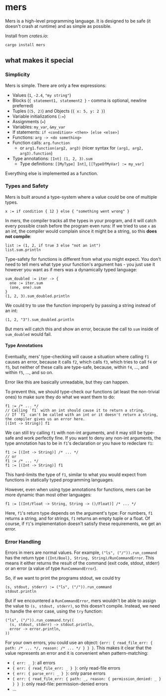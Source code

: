 # mers

Mers is a high-level programming language.
It is designed to be safe (it doesn't crash at runtime) and as simple as possible.

Install from *crates.io*:

```sh
cargo install mers
```

## what makes it special

### Simplicity

Mers is simple. There are only a few expressions:

- Values (`1`, `-2.4`, `"my string"`)
- Blocks (`{ statement1, statement2 }` - comma is optional, newline preferred)
- Tuples (`(5, 2)`) and Objects (`{ x: 5, y: 2 }`)
- Variable initializations (`:=`)
- Assignments (`=`)
- Variables: `my_var`, `&my_var`
- If statements: `if <condition> <then> [else <else>]`
- Functions: `arg -> <do something>`
- Function calls: `arg.function`
  + or `arg1.function(arg2, arg3)` (nicer syntax for `(arg1, arg2, arg3).function`)
- Type annotations: `[Int] (1, 2, 3).sum`
  + Type definitions: `[[MyType] Int]`, `[[TypeOfMyVar] := my_var]`

Everything else is implemented as a function.

### Types and Safety

Mers is built around a type-system where a value could be one of multiple types.

```
x := if condition { 12 } else { "something went wrong" }
```

In mers, the compiler tracks all the types in your program,
and it will catch every possible crash before the program even runs:
If we tried to use `x` as an int, the compiler would complain since it might be a string, so this **does not compile**:

```
list := (1, 2, if true 3 else "not an int")
list.sum.println
```

Type-safety for functions is different from what you might expect.
You don't need to tell mers what type your function's argument has - you just use it however you want as if mers was a dynamically typed language:

```
sum_doubled := iter -> {
  one := iter.sum
  (one, one).sum
}
(1, 2, 3).sum_doubled.println
```

We could try to use the function improperly by passing a string instead of an int:

```
(1, 2, "3").sum_doubled.println
```

But mers will catch this and show an error, because the call to `sum` inside of `sum_doubled` would fail.

#### Type Annotations

Eventually, mers' type-checking will cause a situation where calling `f1` causes an error,
because it calls `f2`, which calls `f3`,
which tries to call `f4` or `f5`, but neither of these calls are type-safe,
because, within `f4`, ..., and within `f5`, ..., and so on.

Error like this are basically unreadable, but they can happen.

To prevent this, we should type-check our functions (at least the non-trivial ones) to make sure they do what we want them to do:

```
f1 := /* ... */
// Calling `f1` with an int should cause it to return a string.
// If `f1` can't be called with an int or it doesn't return a string, the compiler gives us an error here.
[(Int -> String)] f1
```

We can still try calling `f1` with non-int arguments, and it may still be type-safe and work perfectly fine.
If you want to deny any non-int arguments, the type annotation has to be in `f1`'s declaration or you have to redeclare `f1`:

```
f1 := [(Int -> String)] /* ... */
// or
f1 := /* ... */
f1 := [(Int -> String)] f1
```

This hard-limits the type of `f1`, similar to what you would expect from functions in statically typed programming languages.

However, even when using type annotations for functions, mers can be more dynamic than most other languages:

```
f1 := [(Int/Float -> String, String -> ()/Float)] /* ... */
```

Here, `f1`'s return type depends on the argument's type: For numbers, `f1` returns a string, and for strings, `f1` returns an empty tuple or a float.
Of course, if `f1`'s implementation doesn't satisfy these requirements, we get an error.

### Error Handling

Errors in mers are normal values.
For example, `("ls", ("/")).run_command` has the return type `({Int/Bool}, String, String)/RunCommandError`.
This means it either returns the result of the command (exit code, stdout, stderr) or an error (a value of type `RunCommandError`).

So, if we want to print the programs stdout, we could try

```
(s, stdout, stderr) := ("ls", ("/")).run_command
stdout.println
```

But if we encountered a `RunCommandError`, mers wouldn't be able to assign the value to `(s, stdout, stderr)`, so this doesn't compile.
Instead, we need to handle the error case, using the `try` function:

```
("ls", ("/")).run_command.try((
  (s, stdout, stderr) -> stdout.println,
  error -> error.println,
))
```

For your own errors, you could use an object: `{err: { read_file_err: { path: /* ... */, reason: /* ... */ } } }`.
This makes it clear that the value represents an error and it is convenient when pattern-matching:

- `{ err: _ }`: all errors
- `{ err: { read_file_err: _ } }`: only read-file errors
- `{ err: { parse_err: _ } }`: only parse errors
- `{ err: { read_file_err: { path: _, reason: { permission_denied: _ } } } }`: only read-file: permission-denied errors
- ...
